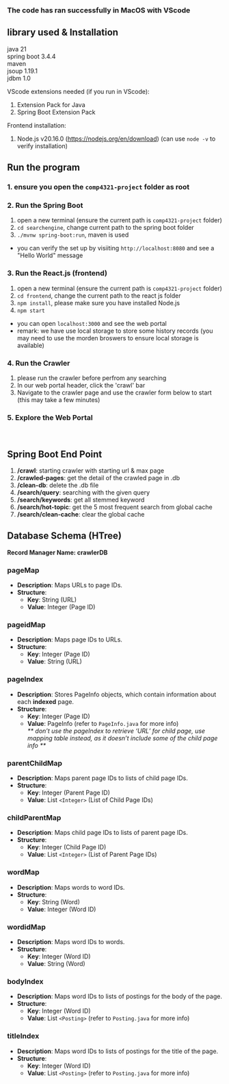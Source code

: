 ### The code has ran successfully in MacOS with VScode

## library used & Installation
java 21 <br>
spring boot 3.4.4 <br>
maven <br>
jsoup 1.19.1 <br>
jdbm 1.0 <br>

VScode extensions needed (if you run in VScode):
1. Extension Pack for Java
2. Spring Boot Extension Pack

Frontend installation:
1. Node.js v20.16.0 (https://nodejs.org/en/download) (can use `node -v` to verify installation)


## Run the program
### 1. ensure you open the `comp4321-project` folder as root

### 2. Run the Spring Boot
1. open a new terminal (ensure the current path is `comp4321-project` folder)
2. `cd searchengine`, change current path to the spring boot folder
3. `./mvnw spring-boot:run`, maven is used 

* you can verify the set up by visiiting `http://localhost:8080` and see a "Hello World" message


### 3. Run the React.js (frontend)
1. open a new terminal (ensure the current path is `comp4321-project` folder)
2. `cd frontend`, change the current path to the react js folder
3. `npm install`, please make sure you have installed Node.js
4. `npm start`

* you can open `localhost:3000` and see the web portal
* remark: we have use local storage to store some history records (you may need to use the morden broswers to ensure local storage is available)

### 4. Run the Crawler
1. please run the crawler before perfrom any searching
2. In our web portal header, click the 'crawl' bar
3. Navigate to the crawler page and use the crawler form below to start (this may take a few minutes)

### 5. Explore the Web Portal
<br>

## Spring Boot End Point
1. **/crawl**: starting crawler with starting url & max page
2. **/crawled-pages**: get the detail of the crawled page in .db
3. **/clean-db**: delete the .db file
4. **/search/query**: searching with the given query
5. **/search/keywords**: get all stemmed keyword
6. **/search/hot-topic**: get the 5 most frequent search from global cache
7. **/search/clean-cache**: clear the global cache

## Database Schema (HTree)
**Record Manager Name: crawlerDB**

### pageMap

*   **Description**: Maps URLs to page IDs.
*   **Structure**:
    *   **Key**: String (URL)
    *   **Value**: Integer (Page ID)
        

### pageidMap

*   **Description**: Maps page IDs to URLs.
*   **Structure**:
    *   **Key**: Integer (Page ID)
    *   **Value**: String (URL)
        

### pageIndex

*   **Description**: Stores PageInfo objects, which contain information about each **indexed** page.
*   **Structure**:
    *   **Key**: Integer (Page ID)
    *   **Value**: PageInfo (refer to `PageInfo.java` for more info)<br>
_** don’t use the pageIndex to retrieve ‘URL’ for child page, use mapping table instead, as it doesn’t include some of the child page info **_

### parentChildMap

*   **Description**: Maps parent page IDs to lists of child page IDs.
*   **Structure**:
    *   **Key**: Integer (Parent Page ID)
    *   **Value**: List `<Integer>` (List of Child Page IDs)
    

### childParentMap
    
*   **Description**: Maps child page IDs to lists of parent page IDs.
*   **Structure**:
    *   **Key**: Integer (Child Page ID)
    *   **Value**: List `<Integer>` (List of Parent Page IDs)
    

### wordMap
    
*   **Description**: Maps words to word IDs.
*   **Structure**:
    *   **Key**: String (Word)
    *   **Value**: Integer (Word ID)

### wordidMap
    
*   **Description**: Maps word IDs to words.
*   **Structure**:
    *   **Key**: Integer (Word ID)
    *   **Value**: String (Word)
        

### bodyIndex

*   **Description**: Maps word IDs to lists of postings for the body of the page.
*   **Structure**:
    *   **Key**: Integer (Word ID)
    *   **Value**: List `<Posting>` (refer to `Posting.java` for more info)
        

### titleIndex

*   **Description**: Maps word IDs to lists of postings for the title of the page.
*   **Structure**:
    *   **Key**: Integer (Word ID)
    *   **Value**: List `<Posting>` (refer to `Posting.java` for more info)
